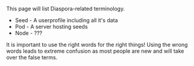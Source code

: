 This page will list Diaspora-related terminology.

* Seed - A userprofile including all it's data
* Pod - A server hosting seeds
* Node - ???

It is important to use the right words for the right things! Using the wrong words leads to extreme confusion as most people are new and will take over the false terms.